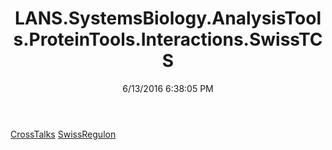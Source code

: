 ﻿---
title: LANS.SystemsBiology.AnalysisTools.ProteinTools.Interactions.SwissTCS
date: 6/13/2016 6:38:05 PM
---

[CrossTalks](T-LANS.SystemsBiology.AnalysisTools.ProteinTools.Interactions.SwissTCS.CrossTalks.html)
[SwissRegulon](T-LANS.SystemsBiology.AnalysisTools.ProteinTools.Interactions.SwissTCS.SwissRegulon.html)
